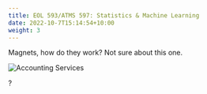 ```yaml
---
title: EOL 593/ATMS 597: Statistics & Machine Learning
date: 2022-10-7T15:14:54+10:00
weight: 3
---
```


Magnets, how do they work? Not sure about this one.

![Accounting Services](/images/austin-distel-nGc5RT2HmF0-unsplash.jpg)

?
